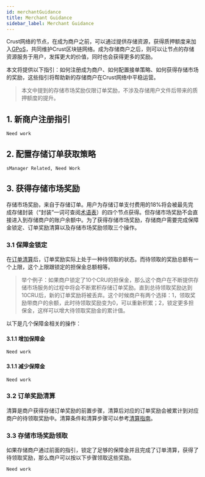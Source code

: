 ```yaml
---
id: merchantGuidance
title: Merchant Guidance
sidebar_label: Merchant Guidance
---
```


Crust网络的节点，在成为商户之前，可以通过提供存储资源，获得质押额度来加入[GPoS](GPoS.md)，共同维护Crust区块链网络。成为存储商户之后，则可以让节点的存储资源服务于用户，发挥更大的价值，同时也会获得更多的奖励。

本文将提供以下指引：如何注册成为商户、如何配置接单策略、如何获得存储市场的奖励，这些指引将帮助新的存储商户在Crust网络中平稳运营。
> 本文中提到的存储市场奖励仅限订单奖励，不涉及存储用户文件后带来的质押额度的提升。

## 1. 新商户注册指引

```Need work```

## 2. 配置存储订单获取策略

```sManager Related, Need Work```

## 3. 获得存储市场奖励

存储市场奖励，来自于存储订单。用户为存储订单支付费用的18%将会被最先完成存储封装（“封装”一词可查阅[术语表](glossary.md)）的四个节点获得。但存储市场奖励不会直接进入到存储商户的账户余额中。为了获得存储市场奖励，存储商户需要完成保障金锁定、订单奖励清算以及存储市场奖励领取三个操作。

### 3.1 保障金锁定

在[订单清算](orderSettlement.md)后，订单奖励实际上处于一种待领取的状态。而待领取的奖励总额有一个上限，这个上限跟锁定的担保金总额相等。

> 举个例子：如果商户锁定了10个CRU的担保金，那么这个商户在不断提供存储市场服务的过程中将会不断累积存储订单奖励。直到总待领取奖励达到10CRU后，新的订单奖励将被丢弃。这个时候商户有两个选择：1，领取奖励带商户的余额，此时待领取奖励变为0，可以重新积累；2，锁定更多担保金，这样可以增大待领取奖励金的累计值。

以下是几个保障金相关的操作：

#### 3.1.1 增加保障金

```Need work```

#### 3.1.1 减少保障金

```Need work```

### 3.2 订单奖励清算

清算是商户获得存储订单奖励的前置步骤，清算后对应的订单奖励会被累计到对应商户的待领取奖励中。清算条件和清算步骤可以参考[清算指南](orderSettlement.md)。

### 3.3 存储市场奖励领取

如果存储商户通过前面的指引，锁定了足够的保障金并且完成了订单清算，获得了待领取奖励，那么商户可以按以下步骤领取这些奖励。

```Need work```

